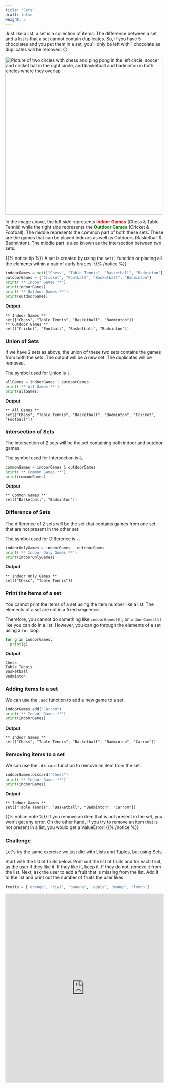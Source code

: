 ```yaml
---
title: "Sets"
draft: false
weight: 3
---
```


Just like a list, a set is a collection of items. The difference between a set and a list is that a set cannot contain duplicates. So, if you have 5 chocolates and you put them in a set, you'll only be left with 1 chocolate as duplicates will be removed. 😢

<a href = "https://www.youtube.com/watch?v=mLIuHU5Sj5w">
<img src="../../img/sets_example.jpg" width="500" alt="Picture of two circles with chess and ping pong in the left circle, soccer and cricket bat in the right circle, and basketball and badminton in both circles where they overlap" />
</a>

In the image above, the left side represents **<font color="red">Indoor Games</font>** (Chess & Table Tennis) while the right side represents the **<font color="green">Outdoor Games</font>** (Cricket & Football). The middle represents the common part of both these sets. These are the games that can be played Indoors as well as Outdoors (Basketball & Badminton). The middle part is also known as the intersection between two sets.

{{% notice tip %}}
A set is created by using the `set()` function or placing all the elements within a pair of curly braces.
{{% /notice %}}

```python
indoorGames = set(["Chess", "Table Tennis", "Basketball", "Badminton"])
outdoorGames = {"Cricket", "Football", "Basketball", "Badminton"}
print('** Indoor Games **')
print(indoorGames)
print('** Outdoor Games **')
print(outdoorGames)
```

**Output**
```
** Indoor Games **
set(["Chess", "Table Tennis", "Basketball", "Badminton"])
** Outdoor Games **
set(["Cricket", "Football", "Basketball", "Badminton"])
```

### Union of Sets
If we have 2 sets as above, the union of these two sets contains the games from both the sets. The output will be a new set. The duplicates will be removed.

The symbol used for Union is `|`.

```python
allGames = indoorGames | outdoorGames
print('** All Games **')
print(allGames)
```

**Output**
```
** All Games **
set(["Chess", "Table Tennis", "Basketball", "Badminton", "Cricket", "Football"])
```


### Intersection of Sets
The intersection of 2 sets will be the set containing both indoor and outdoor games.

The symbol used for Intersection is `&`.

```python
commonGames = indoorGames & outdoorGames
print('** Common Games **')
print(commonGames)
```


**Output**
```
** Common Games **
set(["Basketball", "Badminton"])
```

### Difference of Sets
The difference of 2 sets will be the set that contains games from one set that are not present in the other set.

The symbol used for Difference is `-`.

```python
indoorOnlyGames = indoorGames - outdoorGames
print('** Indoor Only Games **')
print(indoorOnlyGames)
```

**Output**
```
** Indoor Only Games **
set(["Chess", "Table Tennis"])
```

### Print the items of a set
You cannot print the items of a set using the item number like a list. The elements of a set are not in a fixed sequence. 

Therefore, you cannot do something like `indoorGames[0]`, or `indoorGames[1]` like you can do in a list. However, you can go through the elements of a set using a `for` loop.

```python
for g in indoorGames:
  print(g)
```

**Output**
```
Chess
Table Tennis
Basketball
Badminton
```

### Adding items to a set
We can use the `.add` function to add a new game to a set. 
```python
indoorGames.add("Carrom")
print('** Indoor Games **')
print(indoorGames)
```


**Output**
```
** Indoor Games **
set(["Chess", "Table Tennis", "Basketball", "Badminton", "Carrom"])
```

### Removing items to a set
We can use the `.discard` function to remove an item from the set. 
```python
indoorGames.discard("Chess")
print('** Indoor Games **')
print(indoorGames)
```

**Output**

```
** Indoor Games **
set(["Table Tennis", "Basketball", "Badminton", "Carrom"])
```
{{% notice note %}}
If you remove an item that is not present in the set, you won't get any error. On the other hand, if you try to remove an item that is not present in a list, you would get a ValueError!
{{% /notice %}}

### Challenge
Let's try the same exercise we just did with Lists and Tuples, but using Sets.  

Start with the list of fruits below. Print out the list of fruits and for each fruit, as the user if they like it. If they like it, keep it. If they do not, remove it from the list. Next, ask the user to add a fruit that is missing from the list. Add it to the list and print out the number of fruits the user likes.

```python
fruits = ['orange', 'kiwi', 'banana', 'apple', 'mango', 'lemon']
```

<iframe height="600px" width="100%" 
 src="https://repl.it/@nuevofoundation/python-blank?lite=true" scrolling="no" frameborder="no" allowtransparency="true" allowfullscreen="true" sandbox="allow-forms allow-pointer-lock allow-popups allow-same-origin allow-scripts allow-modals"></iframe>
